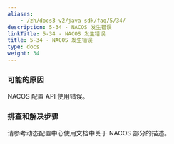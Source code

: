 ```yaml
---
aliases:
    - /zh/docs3-v2/java-sdk/faq/5/34/
description: 5-34 - NACOS 发生错误
linkTitle: 5-34 - NACOS 发生错误
title: 5-34 - NACOS 发生错误
type: docs
weight: 34
---
```



### 可能的原因

NACOS 配置 API 使用错误。

### 排查和解决步骤

请参考动态配置中心使用文档中关于 NACOS 部分的描述。